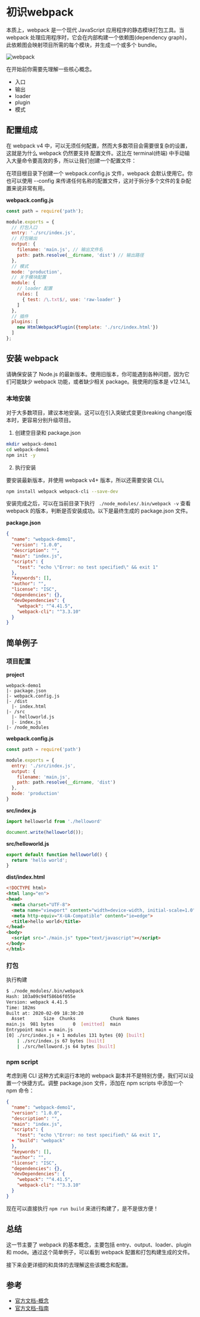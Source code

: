 # 初识webpack

本质上，webpack 是一个现代 JavaScript 应用程序的静态模块打包工具。当 webpack 处理应用程序时，它会在内部构建一个依赖图(dependency graph)，此依赖图会映射项目所需的每个模块，并生成一个或多个 bundle。

![webpack](../../.vuepress/public/images/webpack.png)

在开始前你需要先理解一些核心概念。

- 入口
- 输出
- loader
- plugin
- 模式

## 配置组成

在 webpack v4 中，可以无须任何配置，然而大多数项目会需要很复杂的设置，这就是为什么 webpack 仍然要支持 配置文件。这比在 terminal(终端) 中手动输入大量命令要高效的多，所以让我们创建一个配置文件：

在项目根目录下创建一个 webpack.config.js 文件，webpack 会默认使用它。你也可以使用 --config 来传递任何名称的配置文件，这对于拆分多个文件的复杂配置来说非常有用。

**webpack.config.js**

```js
const path = require('path');

module.exports = {
  // 打包入口
  entry: './src/index.js',
  // 打包输出
  output: {                                             
    filename: 'main.js', // 输出文件名
    path: path.resolve(__dirname, 'dist') // 输出路径
  },
  // 模式
  mode: 'production',
  // 关于模块配置                                    
  module: {
    // loader 配置
    rules: [                                            
      { test: /\.txt$/, use: 'raw-loader' }
    ]
  },
  // 插件
  plugins: [                                             
    new HtmlWebpackPlugin({template: './src/index.html'})
  ]
};
```

## 安装 webpack

请确保安装了 Node.js 的最新版本。使用旧版本，你可能遇到各种问题，因为它们可能缺少 webpack 功能，或者缺少相关 package。我使用的版本是 v12.14.1。

### 本地安装

对于大多数项目，建议本地安装。这可以在引入突破式变更(breaking change)版本时，更容易分别升级项目。

1. 创建空目录和 package.json

```sh
mkdir webpack-demo1
cd webpack-demo1
npm init -y
```

2. 执行安装

要安装最新版本，并使用 webpack v4+ 版本，所以还需要安装 CLI。

```sh
npm install webpack webpack-cli --save-dev
```

安装完成之后，可以在当前目录下执行 ` ./node_modules/.bin/webpack -v` 查看 webpack 的版本，判断是否安装成功。以下是最终生成的 package.json 文件。

**package.json**

```json
{
  "name": "webpack-demo1",
  "version": "1.0.0",
  "description": "",
  "main": "index.js",
  "scripts": {
    "test": "echo \"Error: no test specified\" && exit 1"
  },
  "keywords": [],
  "author": "",
  "license": "ISC",
  "dependencies": {},
  "devDependencies": {
    "webpack": "^4.41.5",
    "webpack-cli": "^3.3.10"
  }
}
```

## 简单例子

### 项目配置

**project**

```
webpack-demo1
|- package.json
|- webpack.config.js
|- /dist
  |- index.html
|- /src
  |- helloworld.js
  |- index.js
|- /node_modules
```

**webpack.config.js**

```js
const path = require('path')

module.exports = {
  entry: './src/index.js',
  output: {
    filename: 'main.js',
    path: path.resolve(__dirname, 'dist') 
  },
  mode: 'production'
}
```

**src/index.js**

```js
import helloworld from './helloword'

document.write(helloworld());
```

**src/helloworld.js**

```js
export default function helloworld() {
  return 'hello world';
}
```

**dist/index.html**

```html
<!DOCTYPE html>
<html lang="en">
<head>
  <meta charset="UTF-8">
  <meta name="viewport" content="width=device-width, initial-scale=1.0">
  <meta http-equiv="X-UA-Compatible" content="ie=edge">
  <title>hello world</title>
</head>
<body>
  <script src="./main.js" type="text/javascript"></script>
</body>
</html>
```

### 打包

执行构建

```sh
$ ./node_modules/.bin/webpack
Hash: 103a09c94f586b6f055e
Version: webpack 4.41.5
Time: 182ms
Built at: 2020-02-09 18:30:20
  Asset       Size  Chunks             Chunk Names
main.js  981 bytes       0  [emitted]  main
Entrypoint main = main.js
[0] ./src/index.js + 1 modules 131 bytes {0} [built]
    | ./src/index.js 67 bytes [built]
    | ./src/helloword.js 64 bytes [built]
```

### npm script

考虑到用 CLI 这种方式来运行本地的 webpack 副本并不是特别方便，我们可以设置一个快捷方式。调整 package.json 文件，添加在 npm scripts 中添加一个 npm 命令：

```json
{
  "name": "webpack-demo1",
  "version": "1.0.0",
  "description": "",
  "main": "index.js",
  "scripts": {
    "test": "echo \"Error: no test specified\" && exit 1",
  + "build": "webpack"
  },
  "keywords": [],
  "author": "",
  "license": "ISC",
  "dependencies": {},
  "devDependencies": {
    "webpack": "^4.41.5",
    "webpack-cli": "^3.3.10"
  }
}
```

现在可以直接执行 `npm run build` 来进行构建了，是不是很方便！

## 总结

这一节主要了 webpack 的基本概念，主要包括 entry、output、loader、plugin 和 mode。通过这个简单例子，可以看到 webpack 配置和打包构建生成的文件。

接下来会更详细的和具体的去理解这些该概念和配置。

## 参考

- [官方文档-概念](https://webpack.docschina.org/concepts/)
- [官方文档-指南](https://webpack.docschina.org/guides/)